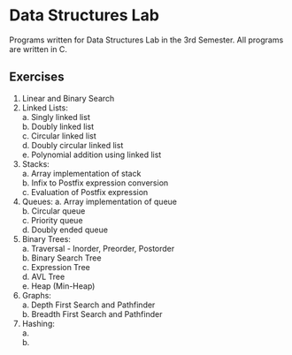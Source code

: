 # Data Structures Lab
Programs written for Data Structures Lab in the 3rd Semester. All programs are written in C.
## Exercises
1. Linear and Binary Search <br>
2. Linked Lists: <br>
    a. Singly linked list <br>
    b. Doubly linked list <br>
    c. Circular linked list <br>
    d. Doubly circular linked list <br>
    e. Polynomial addition using linked list <br>
3. Stacks: <br>
    a. Array implementation of stack <br>
    b. Infix to Postfix expression conversion <br>
    c. Evaluation of Postfix expression <br>
4. Queues:
    a. Array implementation of queue <br>
    b. Circular queue <br>
    c. Priority queue <br>
    d. Doubly ended queue <br>
5. Binary Trees: <br>
    a. Traversal - Inorder, Preorder, Postorder <br>
    b. Binary Search Tree <br>
    c. Expression Tree <br>
    d. AVL Tree <br>
    e. Heap (Min-Heap) <br>
6. Graphs: <br>
    a. Depth First Search and Pathfinder <br>
    b. Breadth First Search and Pathfinder <br>
7. Hashing: <br>
    a. <br>
    b. <br>
